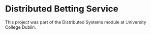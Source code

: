 # Distributed Betting Service
This project was part of the Distributed Systems module at University College Dublin.
